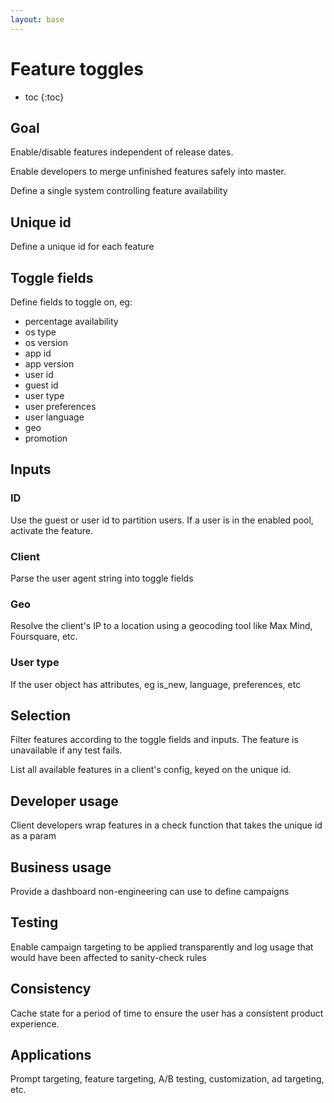 ```yaml
---
layout: base
---
```



# Feature toggles

* toc
{:toc}


## Goal

Enable/disable features independent of release dates.

Enable developers to merge unfinished features safely into master.

Define a single system controlling feature availability


## Unique id

Define a unique id for each feature


## Toggle fields

Define fields to toggle on, eg:

- percentage availability
- os type
- os version
- app id
- app version
- user id
- guest id
- user type
- user preferences
- user language
- geo
- promotion


## Inputs

### ID

Use the guest or user id to partition users. If a user is in the enabled pool, activate the feature.


### Client

Parse the user agent string into toggle fields


### Geo

Resolve the client's IP to a location using a geocoding tool like Max Mind, Foursquare, etc.


### User type

If the user object has attributes, eg is_new, language, preferences, etc


## Selection

Filter features according to the toggle fields and inputs. The feature is unavailable if any test fails.

List all available features in a client's config, keyed on the unique id.


## Developer usage

Client developers wrap features in a check function that takes the unique id as a param


## Business usage

Provide a dashboard non-engineering can use to define campaigns


## Testing

Enable campaign targeting to be applied transparently and log usage that would have been affected to sanity-check rules


## Consistency

Cache state for a period of time to ensure the user has a consistent product experience.


## Applications

Prompt targeting, feature targeting, A/B testing, customization, ad targeting, etc.
